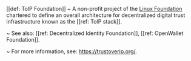 [[def: ToIP Foundation]]
~ A non-profit project of the [Linux Foundation](https://www.linuxfoundation.org/) chartered to define an overall architecture for decentralized digital trust infrastructure known as the [[ref: ToIP stack]]. 

~ See also: [[ref: Decentralized Identity Foundation]], [[ref: OpenWallet Foundation]].

~ For more information, see: <https://trustoverip.org/>.

